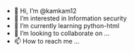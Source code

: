 - 👋 Hi, I’m @kamkam12
- 👀 I’m interested in Information security
- 🌱 I’m currently learning python-html
- 💞️ I’m looking to collaborate on ...
- 📫 How to reach me ...

<!---
kamkam12/kamkam12 is a ✨ special ✨ repository because its `README.md` (this file) appears on your GitHub profile.
You can click the Preview link to take a look at your changes.
--->
